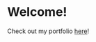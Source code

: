 # Welcome!

Check out my portfolio <a href='https://chris-de-leon.github.io/' target='_blank'>here</a>!
